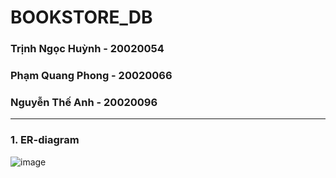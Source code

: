 # BOOKSTORE_DB
### Trịnh Ngọc Huỳnh - 20020054
### Phạm Quang Phong - 20020066
### Nguyễn Thế Anh - 20020096
***
### 1. ER-diagram
![image](https://user-images.githubusercontent.com/40020471/160284976-d9d44089-d8bd-402f-a145-7d30514db59c.png)

